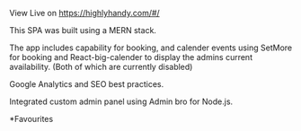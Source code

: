 ﻿View Live on https://highlyhandy.com/#/

This SPA was built using a MERN stack.

The app includes capability for booking, and calender events using SetMore for booking and React-big-calender to display the admins current availability.
(Both of which are currently disabled)

Google Analytics and SEO best practices.

Integrated custom admin panel using Admin bro for Node.js.

\*Favourites
